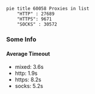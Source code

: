 
```mermaid
pie title 60058 Proxies in list
    "HTTP" : 27689
    "HTTPS": 9671
    "SOCKS" : 30572
```

### Some Info
#### Average Timeout

- mixed: 3.6s
- http: 1.9s
- https: 8.2s
- socks: 5.2s